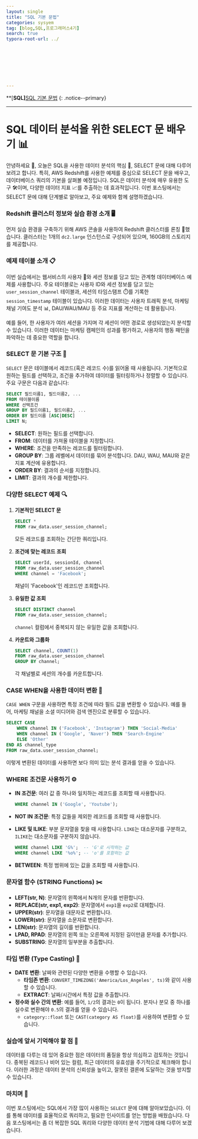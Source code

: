 ```yaml
---
layout: single
title: "SQL 기본 문법"
categories: sysyem
tag: [blog,SQL,프로그래머스4기]
search: true
typora-root-url: ../








---
```




**[**SQL]**[SQL 기본 문법](https://park-chanyeong.github.io)
{: .notice--primary}

---

# SQL 데이터 분석을 위한 SELECT 문 배우기 📊

안녕하세요 👋, 오늘은 SQL을 사용한 데이터 분석의 핵심 🔑, SELECT 문에 대해 다루어보려고 합니다. 특히, AWS Redshift를 사용한 예제를 중심으로 SELECT 문을 배우고, 데이터베이스 쿼리의 기본을 살펴볼 예정입니다. SQL은 데이터 분석에 매우 유용한 도구 🛠️이며, 다양한 데이터 지표 📈를 추출하는 데 효과적입니다. 이번 포스팅에서는 SELECT 문에 대해 단계별로 알아보고, 주요 예제와 함께 설명하겠습니다.

### Redshift 클러스터 정보와 실습 환경 소개 🖥️

먼저 실습 환경을 구축하기 위해 AWS 콘솔을 사용하여 Redshift 클러스터를 론칭 🚀했습니다. 클러스터는 1개의 `dc2.large` 인스턴스로 구성되어 있으며, 160GB의 스토리지를 제공합니다. 



### 예제 테이블 소개 📋

이번 실습에서는 웹서비스의 사용자 👤와 세션 정보를 담고 있는 관계형 데이터베이스 예제를 사용합니다. 주요 테이블로는 사용자 ID와 세션 정보를 담고 있는 `user_session_channel` 테이블과, 세션의 타임스탬프 ⏱️를 기록한 `session_timestamp` 테이블이 있습니다. 이러한 데이터는 사용자 트래픽 분석, 마케팅 채널 기여도 분석 📊, DAU/WAU/MAU 등 주요 지표를 계산하는 데 활용됩니다.

예를 들어, 한 사용자가 여러 세션을 가지며 각 세션이 어떤 경로로 생성되었는지 분석할 수 있습니다. 이러한 데이터는 마케팅 캠페인의 성과를 평가하고, 사용자의 행동 패턴을 파악하는 데 중요한 역할을 합니다.

### SELECT 문  기본 구조 📝

`SELECT` 문은 테이블에서 레코드(혹은 레코드 수)를 읽어올 때 사용됩니다. 기본적으로 원하는 필드를 선택하고, 조건을 추가하여 데이터를 필터링하거나 정렬할 수 있습니다. 주요 구문은 다음과 같습니다:

```sql
SELECT 필드이름1, 필드이름2, ...
FROM 테이블이름
WHERE 선택조건
GROUP BY 필드이름1, 필드이름2, ...
ORDER BY 필드이름 [ASC|DESC]
LIMIT N;
```

- **SELECT**: 원하는 필드를 선택합니다.
- **FROM**: 데이터를 가져올 테이블을 지정합니다.
- **WHERE**: 조건을 만족하는 레코드를 필터링합니다.
- **GROUP BY**: 그룹 레벨에서 데이터를 묶어 분석합니다. DAU, WAU, MAU와 같은 지표 계산에 유용합니다.
- **ORDER BY**: 결과의 순서를 지정합니다.
- **LIMIT**: 결과의 개수를 제한합니다.

### 다양한 SELECT 예제 🔍

1. **기본적인 SELECT 문**

   ```sql
   SELECT *
   FROM raw_data.user_session_channel;
   ```

   모든 레코드를 조회하는 간단한 쿼리입니다.

2. **조건에 맞는 레코드 조회**

   ```sql
   SELECT userId, sessionId, channel
   FROM raw_data.user_session_channel
   WHERE channel = 'Facebook';
   ```

   채널이 'Facebook'인 레코드만 조회합니다.

3. **유일한 값 조회**

   ```sql
   SELECT DISTINCT channel
   FROM raw_data.user_session_channel;
   ```

   `channel` 컬럼에서 중복되지 않는 유일한 값을 조회합니다.

4. **카운트와 그룹화**

   ```sql
   SELECT channel, COUNT(1)
   FROM raw_data.user_session_channel
   GROUP BY channel;
   ```

   각 채널별로 세션의 개수를 카운트합니다.

### CASE WHEN을 사용한 데이터 변환 🔄

`CASE WHEN` 구문을 사용하면 특정 조건에 따라 필드 값을 변환할 수 있습니다. 예를 들어, 마케팅 채널을 소셜 미디어와 검색 엔진으로 분류할 수 있습니다.

```sql
SELECT CASE
    WHEN channel IN ('Facebook', 'Instagram') THEN 'Social-Media'
    WHEN channel IN ('Google', 'Naver') THEN 'Search-Engine'
    ELSE 'Other'
END AS channel_type
FROM raw_data.user_session_channel;
```

이렇게 변환된 데이터를 사용하면 보다 의미 있는 분석 결과를 얻을 수 있습니다.

### WHERE 조건문 사용하기 ⚙️

- **IN 조건문**: 여러 값 중 하나와 일치하는 레코드를 조회할 때 사용합니다.

  ```sql
  WHERE channel IN ('Google', 'Youtube');
  ```

- **NOT IN 조건문**: 특정 값들을 제외한 레코드를 조회할 때 사용합니다.

- **LIKE 및 ILIKE**: 부분 문자열을 찾을 때 사용합니다. `LIKE`는 대소문자를 구분하고, `ILIKE`는 대소문자를 구분하지 않습니다.

  ```sql
  WHERE channel LIKE 'G%';  -- 'G'로 시작하는 값
  WHERE channel LIKE '%o%'; -- 'o'를 포함하는 값
  ```

- **BETWEEN**: 특정 범위에 있는 값을 조회할 때 사용합니다.

### 문자열 함수 (STRING Functions) ✂️

- **LEFT(str, N)**: 문자열의 왼쪽에서 N개의 문자를 반환합니다.
- **REPLACE(str, exp1, exp2)**: 문자열에서 `exp1`을 `exp2`로 대체합니다.
- **UPPER(str)**: 문자열을 대문자로 변환합니다.
- **LOWER(str)**: 문자열을 소문자로 변환합니다.
- **LEN(str)**: 문자열의 길이를 반환합니다.
- **LPAD, RPAD**: 문자열의 왼쪽 또는 오른쪽에 지정된 길이만큼 문자를 추가합니다.
- **SUBSTRING**: 문자열의 일부분을 추출합니다.

### 타입 변환 (Type Casting) 🔄

- **DATE 변환**: 날짜와 관련된 다양한 변환을 수행할 수 있습니다.
  - **타임존 변환**: `CONVERT_TIMEZONE('America/Los_Angeles', ts)`와 같이 사용할 수 있습니다.
  - **EXTRACT**: 날짜/시간에서 특정 값을 추출합니다.
- **정수와 실수 간의 변환**: 예를 들어, `1/2`의 결과는 `0`이 됩니다. 분자나 분모 중 하나를 실수로 변환해야 `0.5`의 결과를 얻을 수 있습니다.
  - `category::float` 또는 `CAST(category AS float)`를 사용하여 변환할 수 있습니다.

### 실습에 앞서 기억해야 할 점 📌

데이터를 다루는 데 있어 중요한 점은 데이터의 품질을 항상 의심하고 검토하는 것입니다. 중복된 레코드나 비어 있는 컬럼, 최근 데이터의 유효성을 주기적으로 체크해야 합니다. 이러한 과정은 데이터 분석의 신뢰성을 높이고, 잘못된 결론에 도달하는 것을 방지할 수 있습니다.

### 마치며 🤗

이번 포스팅에서는 SQL에서 가장 많이 사용하는 `SELECT` 문에 대해 알아보았습니다. 이를 통해 데이터를 효율적으로 쿼리하고, 필요한 인사이트를 얻는 방법을 배웠습니다. 다음 포스팅에서는 좀 더 복잡한 SQL 쿼리와 다양한 데이터 분석 기법에 대해 다루어 보겠습니다.